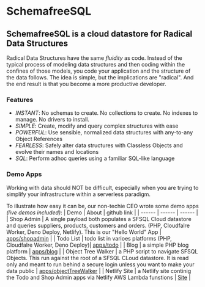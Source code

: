 # SchemafreeSQL

## SchemafreeSQL is a cloud datastore for Radical Data Structures
Radical Data Structures have the same _fluidity_ as code. Instead of the typical process of modeling data structures and then coding within the confines of those models, you code your application and the structure of the data follows. The idea is simple, but the implications are "radical". And the end result is that you become a more productive developer.

### Features

- _INSTANT_: No schemas to create. No collections to create. No indexes to manage. No drivers to install.
- _SIMPLE_: Create, modify and query complex structures with ease
- _POWERFUL_: Use sensible, normalized data structures with any-to-any Object References
- _FEARLESS_: Safely alter data structures with Classless Objects and evolve their names and locations
- _SQL_: Perform adhoc queries using a familiar SQL-like language


### Demo Apps
Working with data should NOT be difficult, especially when you are trying to simplify your infrastructure within a serverless paradigm.

To illustrate how easy it can be, our non-techie CEO wrote some demo apps _(live demos included)_:
| Demo | About | github link |
| ------ | ------ | ------ |
| Shop Admin | A single payload both populates a SFSQL Cloud datastore and queries suppliers, products, customers and orders. (PHP, Cloudfalre Worker, Deno Deploy, Netlify). This is our "Hello World" App  | [apps/shopadmin](https://github.com/SchemaFreeSQL/apps/tree/main/shopadmin) |
| Todo List | todo list in varioes platforms (PHP, Cloudfalre Worker, Deno Deploy)| [apps/todo](https://github.com/SchemaFreeSQL/apps/tree/main/todo) |
| Blog  | a simple PHP blog platform | [apps/blog](https://github.com/SchemaFreeSQL/apps/tree/main/blog/php) |
| Object Tree Walker  | a PHP script to navigate SFSQL Objects. This run against the root of a SFSQL CLoud datastore. It is read only and meant to run behind a secure login unless you want to make your data public  | [apps/objectTreeWalker](https://github.com/SchemaFreeSQL/apps/tree/main/objectTreeWalker/php) |
| Netlify Site  | a Netlify site continig the Todo and Shop Admin apps via Netlify AWS Lambda funstions | [Site](https://harmonious-mermaid-c4d794.netlify.app/) |
